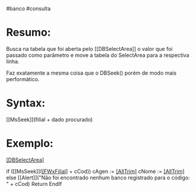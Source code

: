 #banco #consulta


# Resumo:
Busca na tabela que foi aberta pelo [[DBSelectArea]] o valor que foi passado como parâmetro e move a tabela do SelectArea para a respectiva linha.

Faz exatamente a mesma coisa que o DBSeek() porém de modo mais performático.

# Syntax:

[[MsSeek]](filial + dado procurado)



# Exemplo:

[[DBSelectArea]]("SA6")

  if ([[MsSeek]]([[FWxFilial]]("SA6") + cCod))
    cAgen := [[AllTrim]](A6_AGENCIA)
    cNome := [[AllTrim]](A6_NOME)
  else
    [[Alert]]("Não foi encontrado nenhum banco registrado para o código: " + cCod)
    Return
  EndIf


